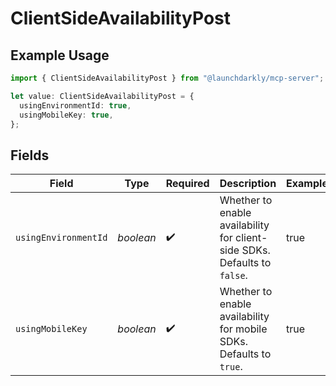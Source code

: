 # ClientSideAvailabilityPost

## Example Usage

```typescript
import { ClientSideAvailabilityPost } from "@launchdarkly/mcp-server";

let value: ClientSideAvailabilityPost = {
  usingEnvironmentId: true,
  usingMobileKey: true,
};
```

## Fields

| Field                                                                                | Type                                                                                 | Required                                                                             | Description                                                                          | Example                                                                              |
| ------------------------------------------------------------------------------------ | ------------------------------------------------------------------------------------ | ------------------------------------------------------------------------------------ | ------------------------------------------------------------------------------------ | ------------------------------------------------------------------------------------ |
| `usingEnvironmentId`                                                                 | *boolean*                                                                            | :heavy_check_mark:                                                                   | Whether to enable availability for client-side SDKs. Defaults to <code>false</code>. | true                                                                                 |
| `usingMobileKey`                                                                     | *boolean*                                                                            | :heavy_check_mark:                                                                   | Whether to enable availability for mobile SDKs. Defaults to <code>true</code>.       | true                                                                                 |